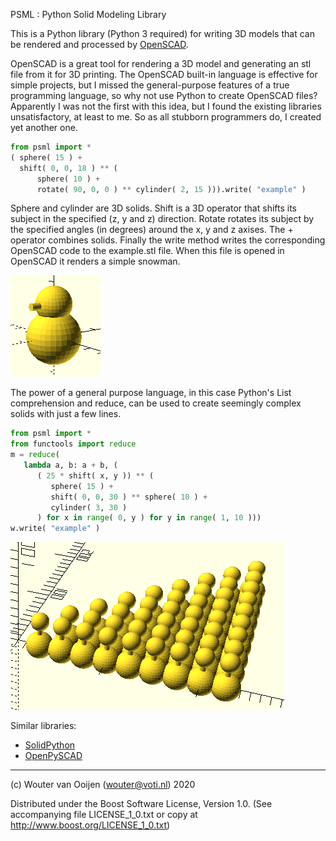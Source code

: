 PSML : Python Solid Modeling Library

This is a Python library (Python 3 required) for writing
3D models that can be rendered and processed by 
[OpenSCAD](https://www.openscad.org).

OpenSCAD is a great tool for rendering a 3D model and generating
an stl file from it for 3D printing.
The OpenSCAD built-in language is effective for simple projects,
but I missed the general-purpose features of a true programming language,
so why not use Python to create OpenSCAD files?
Apparently I was not the first with this idea, but I found the
existing libraries unsatisfactory, at least to me.
So as all stubborn programmers do, I created yet another one.

~~~Python
from psml import *
( sphere( 15 ) + 
  shift( 0, 0, 18 ) ** (
      sphere( 10 ) +
      rotate( 90, 0, 0 ) ** cylinder( 2, 15 ))).write( "example" )
~~~

Sphere and cylinder are 3D solids. 
Shift is a 3D operator that shifts its subject in the specified
(z, y and z) direction. 
Rotate rotates its subject by the specified angles (in degrees) 
around the x, y and z axises.
The + operator combines solids.
Finally the write method writes the corresponding OpenSCAD code
to the example.stl file.
When this file is opened in OpenSCAD it renders a simple snowman.

![snowman](images/snowman.png)

The power of a general purpose language, in this case Python's
List comprehension and reduce, can be used to create seemingly complex
solids with just a few lines.
 
~~~Python
from psml import *
from functools import reduce
m = reduce( 
   lambda a, b: a + b, (
      ( 25 * shift( x, y )) ** (
         sphere( 15 ) + 
         shift( 0, 0, 30 ) ** sphere( 10 ) + 
         cylinder( 3, 30 )
      ) for x in range( 0, y ) for y in range( 1, 10 )))
w.write( "example" )
~~~

![snowman](images/triangle.png)
   
Similar libraries:
   - [SolidPython](https://github.com/SolidCode/SolidPython)
   - [OpenPySCAD](https://pypi.org/project/OpenPySCAD)

-----------------------------------------------------------------------------      
      
(c) Wouter van Ooijen (wouter@voti.nl) 2020

Distributed under the Boost Software License, Version 1.0.
(See accompanying file LICENSE_1_0.txt or copy at 
http://www.boost.org/LICENSE_1_0.txt) 